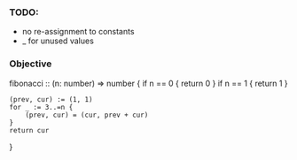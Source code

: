 ### TODO:

- no re-assignment to constants
- \_ for unused values

### Objective

fibonacci :: (n: number) => number {
if n == 0 { return 0 }
if n == 1 { return 1 }

    (prev, cur) := (1, 1)
    for _ := 3..=n {
        (prev, cur) = (cur, prev + cur)
    }
    return cur

}
